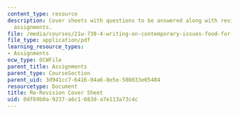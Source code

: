 ```yaml
---
content_type: resource
description: Cover sheets with questions to be answered along with revisions of essay
  assignments.
file: /media/courses/21w-730-4-writing-on-contemporary-issues-food-for-thought-writing-and-reading-about-the-cultures-of-food-fall-2008/0df69b0a9237a6c1683da7e113a73c4c_cov_sht_rev_esy_4.pdf
file_type: application/pdf
learning_resource_types:
- Assignments
ocw_type: OCWFile
parent_title: Assignments
parent_type: CourseSection
parent_uid: 3d941cc7-6416-04a6-8e5e-580833e05484
resourcetype: Document
title: Re-Revision Cover Sheet
uid: 0df69b0a-9237-a6c1-683d-a7e113a73c4c
---
```

